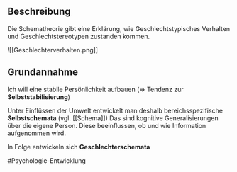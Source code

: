 ## Beschreibung
Die Schematheorie gibt eine Erklärung, wie Geschlechtstypisches Verhalten und Geschlechtstereotypen zustanden kommen.

![[Geschlechterverhalten.png]]

## Grundannahme
Ich will eine stabile Persönlichkeit aufbauen (=> Tendenz zur **Selbststabilisierung**)

Unter Einflüssen der Umwelt entwickelt man deshalb bereichsspezifische **Selbstschemata** (vgl. [[Schema]]) Das sind kognitive Generalisierungen über die eigene Person. Diese beeinflussen, ob und wie Information aufgenommen wird.

In Folge entwickeln sich **Geschlechterschemata**


#Psychologie-Entwicklung 
